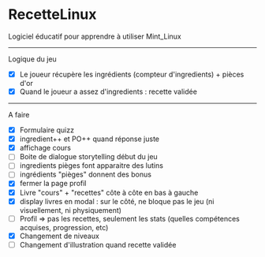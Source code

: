 # RecetteLinux
Logiciel éducatif pour apprendre à utiliser Mint_Linux

---------------
Logique du jeu 
- [X] Le joueur récupère les ingrédients (compteur d'ingredients) + pièces d'or
- [X] Quand le joueur a assez d'ingredients : recette validée

--------------
A faire
- [X] Formulaire quizz
- [X] ingredient++ et PO++ quand réponse juste
- [X] affichage cours
- [ ] Boite de dialogue storytelling début du jeu
- [ ] ingredients pièges font apparaitre des lutins
- [ ] ingrédients "pièges" donnent des bonus
- [X] fermer la page profil
- [X] Livre "cours" + "recettes" côte à côte en bas à gauche
- [X] display livres en modal : sur le côté, ne bloque pas le jeu (ni visuellement, ni physiquement)
- [ ] Profil => pas les recettes, seulement les stats (quelles compétences acquises, progression, etc)
- [X] Changement de niveaux
- [ ] Changement d'illustration quand recette validée
